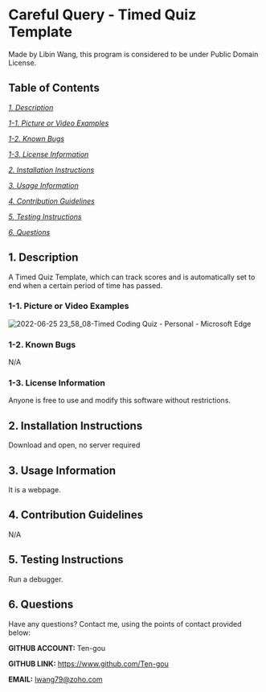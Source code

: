 
# Careful Query - Timed Quiz Template
Made by Libin Wang, this program is considered to be under Public Domain License.

## Table of Contents
[*1. Description*](#1-description)

[*1-1. Picture or Video Examples*](#1-1-picture-or-video-examples)

[*1-2. Known Bugs*](#1-2-known-bugs)

[*1-3. License Information*](#1-3-license-information)

[*2. Installation Instructions*](#2-installation-instructions)

[*3. Usage Information*](#3-usage-information)

[*4. Contribution Guidelines*](#4-contribution-guidelines)

[*5. Testing Instructions*](#5-testing-instructions)

[*6. Questions*](#6-questions)


## 1. Description
A Timed Quiz Template, which can track scores and is automatically set to end when a certain period of time has passed.

### 1-1. Picture or Video Examples
![2022-06-25 23_58_08-Timed Coding Quiz - Personal - Microsoft​ Edge](https://user-images.githubusercontent.com/30391578/175803258-26bf3ad9-2129-4b73-a003-3ea9ae97d3e3.png)


### 1-2. Known Bugs
N/A

### 1-3. License Information
Anyone is free to use and modify this software without restrictions.

## 2. Installation Instructions
Download and open, no server required

## 3. Usage Information
It is a webpage.

## 4. Contribution Guidelines
N/A

## 5. Testing Instructions
Run a debugger.

## 6. Questions
Have any questions? Contact me, using the points of contact provided below:

**GITHUB ACCOUNT:** Ten-gou

**GITHUB LINK:** https://www.github.com/Ten-gou

**EMAIL:** lwang79@zoho.com
    